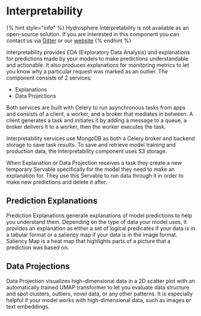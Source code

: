 # Interpretability

{% hint style="info" %}
Hydrosphere Interpretability is not available as an open-source solution. If you are interested in this component you can contact us via [Gitter](https://gitter.im/Hydrospheredata/hydro-serving) or our [website](https://hydrosphere.io)
{% endhint %}

Interpretability provides EDA \(Exploratory Data Analysis\) and explanations for predictions made by your models to make predictions understandable and actionable. It also produces explanations for monitoring metrics to let you know why a particular request was marked as an outlier. The component consists of 2 services: 

* Explanations
* Data Projections

Both services are built with Celery to run asynchronous tasks from apps and consists of a client, a worker, and a broker that mediates in between. A client generates a task and initiates it by adding a message to a queue, а broker delivers it to a worker, then the worker executes the task. 

Interpretability services use MongoDB as both a Celery broker and backend storage to save task results. To save and retrieve model training and production data, the Interpretability component uses S3 storage. 

When Explanation or Data Projection receives a task they create a new temporary Servable specifically for the model they need to make an explanation for. They use this Servable to run data through it in order to make new predictions and delete it after.

## Prediction Explanations

Prediction Explanations generate explanations of model predictions to help you understand them. Depending on the type of data your model uses, it provides an explanation as either a set of logical predicates if your data is in a tabular format or a saliency map if your data is in the image format. Saliency Map is a heat map that highlights parts of a picture that a prediction was based on. 

## Data Projections

Data Projection visualizes high-dimensional data in a 2D scatter plot with an automatically trained UMAP transformer to let you evaluate data structure and spot clusters, outliers, novel data, or any other patterns. It is especially helpful if your model works with high-dimensional data, such as images or text embeddings.



